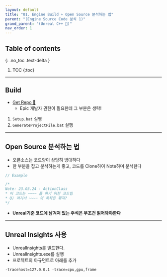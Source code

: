 ```yaml
---
layout: default
title: "01. Engine Build + Open Source 분석하는 법"
parent: "(Engine Source Code 분석 1)"
grand_parent: "(Unreal C++ 🚀)"
nav_order: 1
---
```


## Table of contents
{: .no_toc .text-delta }

1. TOC
{:toc}

---

## Build

* [Get Repo 🌟](https://github.com/EpicGames/UnrealEngine)
    * Epic 개발자 권한이 필요한데 그 부분은 생략!

1. `Setup.bat` 실행
2. `GenerateProjectFile.bat` 실행

---

## Open Source 분석하는 법

* 오픈소스는 코드양이 상당히 방대하다
* 한 부분을 잡고 분석하는게 좋고, 코드를 Clone하여 Note하며 분석한다

```cpp
// Example

/*
Note: 23.03.24 - ActionClass
* 이 코드는 ~~~~ 를 하기 위한 코드임
* Q) 여기서 ~~~~ 의 목적은 뭐지?
*/
```

* **Unreal기준 코드에 남겨져 있는 주석은 무조건 읽어봐야한다**

---

## Unreal Insights 사용

* UnrealInsights를 빌드한다.
* UnrealInsights.exe를 실행
* 프로젝트의 아규먼트로 아래를 추가

```shell
-tracehost=127.0.0.1 -trace=cpu,gpu,frame
```
